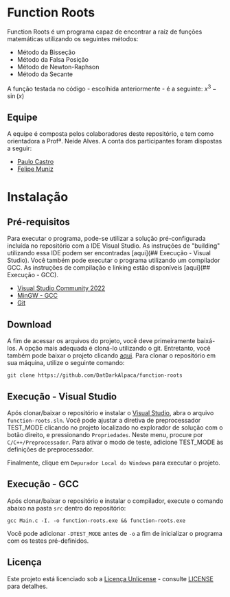 # Function Roots
Function Roots é um programa capaz de encontrar a raíz de funções matemáticas utilizando os seguintes métodos:
* Método da Bisseção
* Método da Falsa Posição
* Método de Newton-Raphson
* Método da Secante

A função testada no código - escolhida anteriormente - é a seguinte:
$x^3-\sin(x)$
 
## Equipe
A equipe é composta pelos colaboradores deste repositório, e tem como orientadora a Profª. Neide Alves.
A conta dos participantes foram dispostas a seguir:
 * [Paulo Castro](https://github.com/DatDarkAlpaca)
 * [Felipe Muniz](https://github.com/FMABr)

# Instalação
## Pré-requisitos
Para executar o programa, pode-se utilizar a solução pré-configurada incluída no repositório com a IDE Visual Studio. 
As instruções de "building" utilizando essa IDE podem ser encontradas [aqui](## Execução - Visual Studio).
Você também pode executar o programa utilizando um compilador GCC. As instruções de compilação e linking estão disponíveis [aqui](## Execução - GCC). 

 * [Visual Studio Community 2022](https://visualstudio.microsoft.com/pt-br/vs/community/)
 * [MinGW - GCC](https://sourceforge.net/projects/mingw/)
 * [Git](https://git-scm.com/downloads)

## Download
A fim de acessar os arquivos do projeto, você deve primeiramente baixá-los. 
A opção mais adequada é cloná-lo utilizando o git. 
Entretanto, você também pode baixar o projeto clicando [aqui](https://github.com/DatDarkAlpaca/function-roots/archive/refs/heads/main.zip). 
Para clonar o repositório em sua máquina, utilize o seguinte comando:

```
git clone https://github.com/DatDarkAlpaca/function-roots
```

## Execução - Visual Studio
Após clonar/baixar o repositório e instalar o [Visual Studio](https://visualstudio.microsoft.com/pt-br/vs/community/), abra o arquivo `function-roots.sln`.
Você pode ajustar a diretiva de preprocessador TEST_MODE clicando no projeto localizado no explorador de solução com o botão direito, e pressionando `Propriedades`.
Neste menu, procure por `C/C++/Preprocessador`. Para ativar o modo de teste, adicione TEST_MODE às definições de preprocessador.

Finalmente, clique em `Depurador Local do Windows` para executar o projeto.

## Execução - GCC
Após clonar/baixar o repositório e instalar o compilador, execute o comando abaixo na pasta `src` dentro do repositório:

```
gcc Main.c -I. -o function-roots.exe && function-roots.exe
```

Você pode adicionar `-DTEST_MODE` antes de `-o` a fim de inicializar o programa com os testes pré-definidos.

## Licença
Este projeto está licenciado sob a [Licença Unlicense](https://unlicense.org) - consulte [LICENSE](LICENSE) para detalhes.
